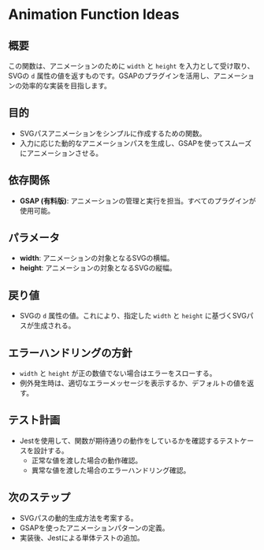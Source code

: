 # Animation Function Ideas

## 概要
この関数は、アニメーションのために `width` と `height` を入力として受け取り、SVGの `d` 属性の値を返すものです。GSAPのプラグインを活用し、アニメーションの効率的な実装を目指します。

## 目的
- SVGパスアニメーションをシンプルに作成するための関数。
- 入力に応じた動的なアニメーションパスを生成し、GSAPを使ってスムーズにアニメーションさせる。
  
## 依存関係
- **GSAP (有料版)**: アニメーションの管理と実行を担当。すべてのプラグインが使用可能。
  
## パラメータ
- **width**: アニメーションの対象となるSVGの横幅。
- **height**: アニメーションの対象となるSVGの縦幅。

## 戻り値
- SVGの `d` 属性の値。これにより、指定した `width` と `height` に基づくSVGパスが生成される。

## エラーハンドリングの方針
- `width` と `height` が正の数値でない場合はエラーをスローする。
- 例外発生時は、適切なエラーメッセージを表示するか、デフォルトの値を返す。

## テスト計画
- Jestを使用して、関数が期待通りの動作をしているかを確認するテストケースを設計する。
  - 正常な値を渡した場合の動作確認。
  - 異常な値を渡した場合のエラーハンドリング確認。

## 次のステップ
- SVGパスの動的生成方法を考案する。
- GSAPを使ったアニメーションパターンの定義。
- 実装後、Jestによる単体テストの追加。